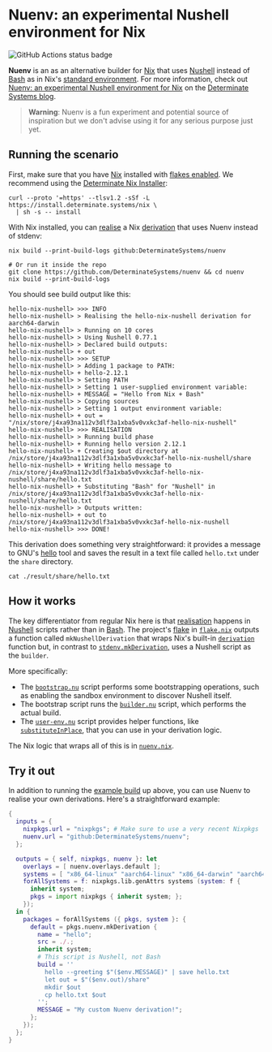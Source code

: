 # Nuenv: an experimental Nushell environment for Nix

![GitHub Actions status badge](https://github.com/DeterminateSystems/nuenv/actions/workflows/ci.yml/badge.svg?branch=main)

**Nuenv** is an as an alternative builder for [Nix] that uses [Nushell] instead of [Bash] as in Nix's [standard environment][stdenv].
For more information, check out [Nuenv: an experimental Nushell environment for Nix][post] on the [Determinate Systems blog][blog].

> **Warning**: Nuenv is a fun experiment and potential source of inspiration but we don't advise using it for any serious purpose just yet.

## Running the scenario

First, make sure that you have [Nix] installed with [flakes enabled][flake]. We recommend using the [Determinate Nix Installer][dni]:

```shell
curl --proto '=https' --tlsv1.2 -sSf -L https://install.determinate.systems/nix \
  | sh -s -- install
```

With Nix installed, you can [realise] a Nix [derivation] that uses Nuenv instead of stdenv:

```shell
nix build --print-build-logs github:DeterminateSystems/nuenv

# Or run it inside the repo
git clone https://github.com/DeterminateSystems/nuenv && cd nuenv
nix build --print-build-logs
```

You should see build output like this:

```shell
hello-nix-nushell> >>> INFO
hello-nix-nushell> > Realising the hello-nix-nushell derivation for aarch64-darwin
hello-nix-nushell> > Running on 10 cores
hello-nix-nushell> > Using Nushell 0.77.1
hello-nix-nushell> > Declared build outputs:
hello-nix-nushell> + out
hello-nix-nushell> >>> SETUP
hello-nix-nushell> > Adding 1 package to PATH:
hello-nix-nushell> + hello-2.12.1
hello-nix-nushell> > Setting PATH
hello-nix-nushell> > Setting 1 user-supplied environment variable:
hello-nix-nushell> + MESSAGE = "Hello from Nix + Bash"
hello-nix-nushell> > Copying sources
hello-nix-nushell> > Setting 1 output environment variable:
hello-nix-nushell> + out = "/nix/store/j4xa93na112v3dlf3a1xba5v0vxkc3af-hello-nix-nushell"
hello-nix-nushell> >>> REALISATION
hello-nix-nushell> > Running build phase
hello-nix-nushell> + Running hello version 2.12.1
hello-nix-nushell> + Creating $out directory at /nix/store/j4xa93na112v3dlf3a1xba5v0vxkc3af-hello-nix-nushell/share
hello-nix-nushell> + Writing hello message to /nix/store/j4xa93na112v3dlf3a1xba5v0vxkc3af-hello-nix-nushell/share/hello.txt
hello-nix-nushell> + Substituting "Bash" for "Nushell" in /nix/store/j4xa93na112v3dlf3a1xba5v0vxkc3af-hello-nix-nushell/share/hello.txt
hello-nix-nushell> > Outputs written:
hello-nix-nushell> + out to /nix/store/j4xa93na112v3dlf3a1xba5v0vxkc3af-hello-nix-nushell
hello-nix-nushell> >>> DONE!
```

This derivation does something very straightforward: it provides a message to GNU's [hello] tool and saves the result in a text file called `hello.txt` under the `share` directory.

```shell
cat ./result/share/hello.txt
```

## How it works

The key differentiator from regular Nix here is that [realisation][realise] happens in [Nushell] scripts rather than in [Bash].
The project's [flake] in [`flake.nix`](./flake.nix) outputs a function called `mkNushellDerivation` that wraps Nix's built-in [`derivation`][derivation] function but, in contrast to [`stdenv.mkDerivation`][stdenv], uses a Nushell script as the `builder`.

More specifically:

- The [`bootstrap.nu`](./nuenv/bootstrap.nu) script performs some bootstrapping operations, such as enabling the sandbox environment to discover Nushell itself.
- The bootstrap script runs the [`builder.nu`](./nuenv/builder.nu) script, which performs the actual build.
- The [`user-env.nu`](./nuenv/user-env.nu) script provides helper functions, like [`substituteInPlace`](./nuenv/user-env.nu#L79-L94), that you can use in your derivation logic.

The Nix logic that wraps all of this is in [`nuenv.nix`](./lib/nuenv.nix#L2-L60).

## Try it out

In addition to running the [example build](#running-the-scenario) up above, you can use Nuenv to realise your own derivations.
Here's a straightforward example:

```nix
{
  inputs = {
    nixpkgs.url = "nixpkgs"; # Make sure to use a very recent Nixpkgs
    nuenv.url = "github:DeterminateSystems/nuenv";
  };

  outputs = { self, nixpkgs, nuenv }: let
    overlays = [ nuenv.overlays.default ];
    systems = [ "x86_64-linux" "aarch64-linux" "x86_64-darwin" "aarch64-darwin" ];
    forAllSystems = f: nixpkgs.lib.genAttrs systems (system: f {
      inherit system;
      pkgs = import nixpkgs { inherit system; };
    });
  in {
    packages = forAllSystems ({ pkgs, system }: {
      default = pkgs.nuenv.mkDerivation {
        name = "hello";
        src = ./.;
        inherit system;
        # This script is Nushell, not Bash
        build = ''
          hello --greeting $"($env.MESSAGE)" | save hello.txt
          let out = $"($env.out)/share"
          mkdir $out
          cp hello.txt $out
        '';
        MESSAGE = "My custom Nuenv derivation!";
      };
    });
  };
}
```

[bash]: https://gnu.org/software/bash
[blog]: https://determinate.systems/posts
[derivation]: https://zero-to-nix.com/concepts/derivations
[dni]: https://github.com/DeterminateSystems/nix-installer
[flake]: https://zero-to-nix.com/concepts/flakes
[hello]: https://gnu.org/software/hello
[nix]: https://nixos.org
[nushell]: https://nushell.sh
[post]: https://determinate.systems/posts/nuenv
[realise]: https://zero-to-nix.com/concepts/realisation
[stdenv]: https://ryantm.github.io/nixpkgs/stdenv/stdenv
